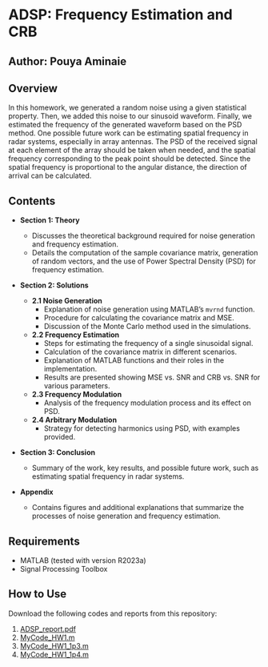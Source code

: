 # ADSP: Frequency Estimation and CRB

## Author: Pouya Aminaie  


## Overview

In this homework, we generated a random noise using a given statistical property. Then, we added this noise to our sinusoid waveform. Finally, we estimated the frequency of the generated waveform based on the PSD method. One possible future work can be estimating spatial frequency in radar systems, especially in array antennas. 
The PSD of the received signal at each element of the array should be taken when needed, and the spatial frequency corresponding to the peak point should be detected. Since the spatial frequency is proportional to the angular distance, the direction of arrival can be calculated.

## Contents

- **Section 1: Theory**
  - Discusses the theoretical background required for noise generation and frequency estimation.
  - Details the computation of the sample covariance matrix, generation of random vectors, and the use of Power Spectral Density (PSD) for frequency estimation.
  
- **Section 2: Solutions**
  - **2.1 Noise Generation**
    - Explanation of noise generation using MATLAB’s `mvrnd` function.
    - Procedure for calculating the covariance matrix and MSE.
    - Discussion of the Monte Carlo method used in the simulations.
  - **2.2 Frequency Estimation**
    - Steps for estimating the frequency of a single sinusoidal signal.
    - Calculation of the covariance matrix in different scenarios.
    - Explanation of MATLAB functions and their roles in the implementation.
    - Results are presented showing MSE vs. SNR and CRB vs. SNR for various parameters.
  - **2.3 Frequency Modulation**
    - Analysis of the frequency modulation process and its effect on PSD.
  - **2.4 Arbitrary Modulation**
    - Strategy for detecting harmonics using PSD, with examples provided.

- **Section 3: Conclusion**
  - Summary of the work, key results, and possible future work, such as estimating spatial frequency in radar systems.

- **Appendix**
  - Contains figures and additional explanations that summarize the processes of noise generation and frequency estimation.

## Requirements

- MATLAB (tested with version R2023a)
- Signal Processing Toolbox

## How to Use

Download the following codes and reports from this repository:

1. [ADSP_report.pdf](https://github.com/PAminai/Frequency-Estimation/blob/main/ADSP_report.pdf)
2. [MyCode_HW1.m](https://github.com/PAminai/Frequency-Estimation/blob/main/MyCode_HW1.m)
3. [MyCode_HW1_1p3.m](https://github.com/PAminai/Frequency-Estimation/blob/main/MyCode_HW1_1p3.m)
4. [MyCode_HW1_1p4.m](https://github.com/PAminai/Frequency-Estimation/blob/main/MyCode_HW1_1p4.m)

